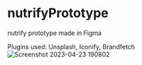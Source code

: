 # nutrifyPrototype

nutrify prototype made in Figma

Plugins used: Unsplash, Iconify, Brandfetch
![Screenshot 2023-04-23 190802](https://user-images.githubusercontent.com/80860409/233854199-69a038d3-5bd5-4679-b53d-b551526f7578.png)
